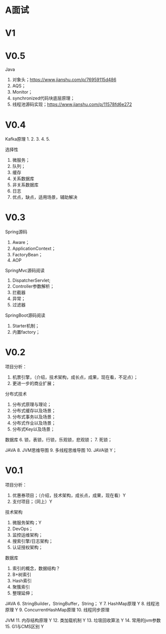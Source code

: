 # A面试

# V1

# V0.5

Java 
1. 对象头；https://www.jianshu.com/p/76959115d486
2. AQS；
3. Monitor；
4. synchronized代码块底层原理；
5. 线程池源码实现；https://www.jianshu.com/p/11578fd6e272


# V0.4

Kafka原理
1. 
2. 
3. 
4. 
5. 

选择性
1. 微服务；
2. 队列；
3. 缓存
4. 关系数据库
5. 非关系数据库
6. 日志
7. 优点，缺点，适用场景，辅助解决

# V0.3

Spring源码
1. Aware；
2. ApplicationContext；
3. FactoryBean；
4. AOP

SpringMvc源码阅读
1. DispatcherServlet;
2. Controller参数解析；
3. 拦截器
4. 异常；
5. 过滤器

SpringBoot源码阅读
1. Starter机制；
2. 内置factory；

# V0.2

项目分析：
1. 机票引擎，（介绍，技术架构，成长点，成果，现在看，不足点）；
2. 更进一步的商业扩展；

分布式技术
1. 分布式原理与理论；
2. 分布式缓存以及场景；
3. 分布式事务以及场景；
4. 分布式作业以及场景；
5. 分布式Key以及场景；

数据库
6. 锁，表锁，行锁，乐观锁，悲观锁；
7. 死锁；

JAVA
8. JVM思维导图
9. 多线程思维导图
10. JAVA锁 Y；


# V0.1

项目分析：
1. 优惠券项目；（介绍，技术架构，成长点，成果，现在看）Y
2. 支付项目；（同上）Y

技术架构
1. 微服务架构；Y
2. DevOps；
3. 监控运维架构；
4. 搜索引擎/日志架构；
5. 认证授权架构；

数据库
1. 索引的概念，数据结构？
2. B+树索引
3. Hash索引
4. 聚簇索引
5. 整理延伸；

JAVA
6. StringBuilder，StringBuffer，String； Y
7. HashMap原理 Y
8. 线程池原理 Y
9. ConcurrentHashMap原理
10. 线程同步原理

JVM
11. 内存结构原理 Y
12. 类加载机制 Y
13. 垃圾回收算法 Y
14. 常用的jvm参数
15. G1与CMS区别 Y
